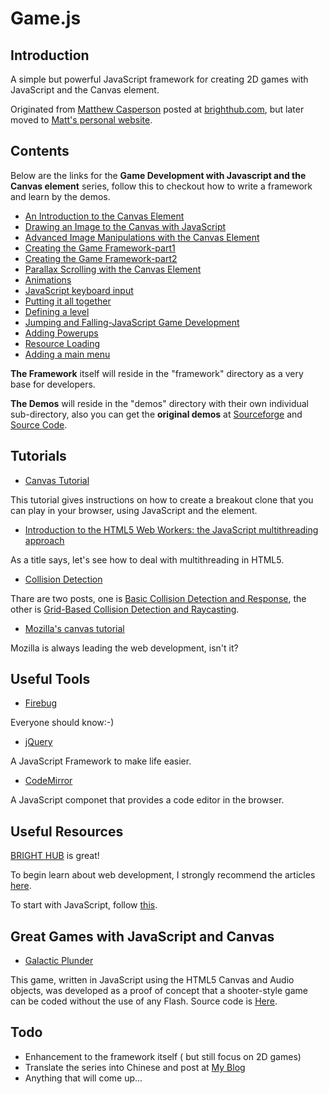 Game.js
=======
## Introduction
A simple but powerful JavaScript framework for creating 2D games with JavaScript and the Canvas element.

Originated from [Matthew Casperson](https://twitter.com/mcasperson) posted at [brighthub.com](http://www.brighthub.com/hubfolio/matthew-casperson/blog/archive/2009/06/29/game-development-with-javascript-and-the-canvas-element.aspx), but later moved to [Matt's personal website](http://matthewcasperson.blogspot.com/2011/12/end-of-era.htm).

## Contents
Below are the links for the **Game Development with Javascript and the Canvas element** series, follow this to checkout how to write a framework and learn by the demos.

* [An Introduction to the Canvas Element](http://www.brighthub.com/internet/web-development/articles/38364.aspx)
* [Drawing an Image to the Canvas with JavaScript](http://www.brighthub.com/internet/web-development/articles/38744.aspx)
* [Advanced Image Manipulations with the Canvas Element](http://www.brighthub.com/internet/web-development/articles/39509.aspx)
* [Creating the Game Framework-part1](http://www.brighthub.com/internet/web-development/articles/40512.aspx)
* [Creating the Game Framework-part2](http://www.brighthub.com/internet/web-development/articles/40513.aspx)
* [Parallax Scrolling with the Canvas Element](http://www.brighthub.com/internet/web-development/articles/40511.aspx)
* [Animations](http://www.brighthub.com/internet/web-development/articles/40515.aspx)
* [JavaScript keyboard input](http://www.brighthub.com/internet/web-development/articles/40514.aspx)
* [Putting it all together](http://www.brighthub.com/internet/web-development/articles/40518.aspx)
* [Defining a level](http://www.brighthub.com/internet/web-development/articles/40517.aspx)
* [Jumping and Falling-JavaScript Game Development](http://www.brighthub.com/internet/web-development/articles/40516.aspx)
* [Adding Powerups](http://www.brighthub.com/internet/web-development/articles/40842.aspx)
* [Resource Loading](http://www.brighthub.com/internet/web-development/articles/41429.aspx)
* [Adding a main menu](http://www.brighthub.com/internet/web-development/articles/41536.aspx)

**The Framework** itself will reside in the "framework" directory as a very base for developers.

**The Demos** will reside in the "demos" directory with their own individual sub-directory, also you can get the **original demos** at [Sourceforge](http://webdemos.sourceforge.net/) and [Source Code](http://sourceforge.net/projects/webdemos/?source=navbar).

## Tutorials
*   [Canvas Tutorial](http://billmill.org/static/canvastutorial/index.html)

This tutorial gives instructions on how to create a breakout clone that you can play in your browser, using JavaScript and the <canvas> element.

*   [Introduction to the HTML5 Web Workers: the JavaScript multithreading approach](http://blogs.msdn.com/b/davrous/archive/2011/07/15/introduction-to-the-html5-web-workers-the-javascript-multithreading-approach.aspx)

As a title says, let's see how to deal with multithreading in HTML5.

*   [Collision Detection](http://www.metanetsoftware.com/technique.html)

Thare are two posts, one is [Basic Collision Detection and Response](http://www.metanetsoftware.com/technique.html), the other is [Grid-Based Collision Detection and Raycasting](http://www.metanetsoftware.com/technique.html).

*   [Mozilla's canvas tutorial](https://developer.mozilla.org/en/Drawing_Graphics_with_Canvas)

Mozilla is always leading the web development, isn't it?

## Useful Tools
*   [Firebug](http://getfirebug.com/)

Everyone should know:-)

*   [jQuery](http://jquery.com/)

A JavaScript Framework to make life easier.

*   [CodeMirror](http://codemirror.net/)

A JavaScript componet that provides a code editor in the browser.

## Useful Resources
[BRIGHT HUB](http://www.brighthub.com) is great!

To begin learn about web development, I strongly recommend the articles [here](www.brighthub.com/internet/web-development.aspx).

To start with JavaScript, follow [this](http://www.brighthub.com/internet/web-development/topics/javascript-help.aspx).

## Great Games with JavaScript and Canvas
*   [Galactic Plunder](http://dougx.net/plunder/plunder.html)

This game, written in JavaScript using the HTML5 Canvas and Audio objects, was developed as a proof of concept that a shooter-style game can be coded without the use of any Flash.  Source code is [Here](http://dougx.net/plunder/index.php#code).

## Todo
* Enhancement to the framework itself ( but still focus on 2D games)
* Translate the series into Chinese and post at [My Blog](http://www.hustcalm.me)
* Anything that will come up...
